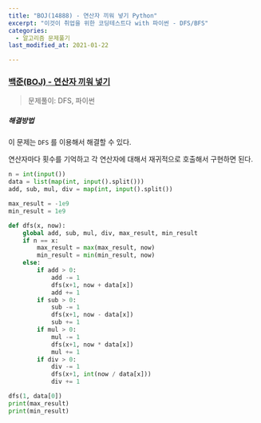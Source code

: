```yaml
---
title: "BOJ(14888) - 연산자 끼워 넣기 Python"
excerpt: "이것이 취업을 위한 코딩테스트다 with 파이썬 - DFS/BFS"
categories:
  - 알고리즘 문제풀기
last_modified_at: 2021-01-22

---
```


### [백준(BOJ) - 연산자 끼워 넣기](https://www.acmicpc.net/problem/14888)

> 문제풀이: DFS, 파이썬

##### 해결방법 

이 문제는 `DFS` 를 이용해서 해결할 수 있다. 

연산자마다 횟수를 기억하고 각 연산자에 대해서 재귀적으로 호출해서 구현하면 된다.

```python
n = int(input())
data = list(map(int, input().split()))
add, sub, mul, div = map(int, input().split())

max_result = -1e9
min_result = 1e9

def dfs(x, now):
    global add, sub, mul, div, max_result, min_result
    if n == x:
        max_result = max(max_result, now)
        min_result = min(min_result, now)
    else:
        if add > 0:
            add -= 1
            dfs(x+1, now + data[x])
            add += 1
        if sub > 0:
            sub -= 1
            dfs(x+1, now - data[x])
            sub += 1
        if mul > 0:
            mul -= 1
            dfs(x+1, now * data[x])
            mul += 1
        if div > 0:
            div -= 1
            dfs(x+1, int(now / data[x]))
            div += 1

dfs(1, data[0])
print(max_result)
print(min_result)
```

